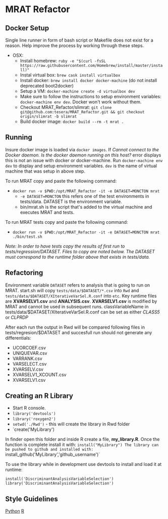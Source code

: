 # MRAT Refactor

## Docker Setup

Single line runner in form of bash script or Makefile does not exist for a reason. Help improve the process by working through these steps. 

* OSX:
	- Install homebrew: `ruby -e "$(curl -fsSL https://raw.githubusercontent.com/Homebrew/install/master/install)"`
	- Instal virtual box: `brew cask install virtualbox`
	- Install docker: `brew install docker docker-machine` (do not install deprecated boot2docker)	
	- Setup a VM: `docker-machine create -d virtualbox dev`
	- Make sure to follow the instructions to setup environment variables: `docker-machine env dev`. Docker won't work without them.
	- Checkout MRAT_Refactor/slimrat: `git clone git@github.com:tesera/MRAT_Refactor.git && git checkout origin/slimrat -b slimrat`
	- Build docker image: `docker build --rm -t mrat .`

## Running

Insure docker image is loaded via `docker images`. If *Cannot connect to the Docker daemon. Is the docker daemon running on this host?* error displays this is not an issue with docker or docker-machine. Run `docker-machine env dev` to display and setup environment variables. `dev` is the name of virtual machine that was setup in above step.

To run MRAT copy and paste the following command:

* `docker run -v $PWD:/opt/MRAT_Refactor -it -e DATASET=MONCTON mrat`
	- `-e DATASET=MONCTON` this refers one of the test environments in tests/data. DATASET is the environment variable.
	- bin/mrat.sh is the script that's added to the virtual machine and executes MRAT and tests. 

To run MRAT tests copy and paste the following command:

* `docker run -v $PWD:/opt/MRAT_Refactor -it -e DATASET=MONCTON mrat ./bin/test.sh`

*Note: In order to have tests copy the results of first run to tests/regression/DATASET. Files to copy are noted below. The DATASET must correspond to the runtime folder above that exists in tests/data.*

## Refactoring

Environment variable `DATASET` refers to analysis that is going to run on MRAT. start.sh will copy `tests/data/$DATASET/*.csv` into `Rwd` and `tests/data/$DATASET/XIterativeVarSel.R.conf` into `etc`. Key runtime files are **XVARSELV1.csv** and **ANALYSIS.csv**. **XVARSELV1.csv** is modified by MRAT and cannot be used in subsequent runs. classVariableName in tests/data/$DATASET/XIterativeVarSel.R.conf can be set as either _CLASS5_ or _CLPRDP_

After each run the output in Rwd will be compared following files in tests/regresion/$DATASET and succesfull run should not generate any differentials:
- UCORCOEF.csv
- UNIQUEVAR.csv
- VARRANK.csv 
- VARSELECT.csv 
- XVARSELV.csv
- XVARSELV1_XCOUNT.csv
- XVARSELV1.csv

## Creating an R Library

- Start R console.
- `library('devtools')`
- `library('roxygen2')`
- `setwd('./Rwd')` - this will create the library in Rwd folder
- `create('MyLibrary')

In finder open this folder and inside R create a file, **my_library.R**. Once the function is complete install it with: `install("MyLibrary")
The library can be pushed to github and installed with: `install_github('MyLibrary','github_username')`

To use the library while in development use devtools to install and load it at runtime:
```
install('DiscriminantAnalysisVariableSelection')
library('DiscriminantAnalysisVariableSelection')
```

## Style Guidelines
[Python](https://www.python.org/dev/peps/pep-0008/)
[R](https://google.github.io/styleguide/Rguide.xml)